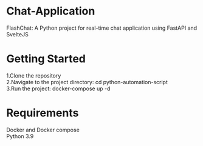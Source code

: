 # Chat-Application

FlashChat: A Python project for real-time chat application using FastAPI and SvelteJS

# Getting Started
1.Clone the repository<br>
2.Navigate to the project directory: cd python-automation-script<br>
3.Run the project: docker-compose up -d<br>

# Requirements
Docker and Docker compose<br>
Python 3.9
